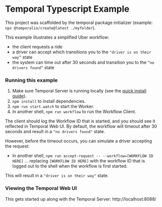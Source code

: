 # Temporal Typescript Example

This project was scaffolded by the temporal package initializer (example: `npx @temporalio/create@latest ./myfolder`).

This example illustrates a simplified Uber workflow:

* the client requests a ride
* a driver can accept which transitions you to the `"driver is on their way”` state
* the system can time out after 30 seconds and transition you to the `“no drivers found”` state

### Running this example

1. Make sure Temporal Server is running locally (see the [quick install guide](https://docs.temporal.io/docs/server/quick-install/)).
1. `npm install` to install dependencies.
1. `npm run start.watch` to start the Worker.
1. In another shell, `npm run workflow` to run the Workflow Client.

The client should log the Workflow ID that is started, and you should see it reflected in Temporal Web UI.
By default, the workflow will timeout after 30 seconds and result in a `"no drivers found"` state.

However, before the timeout occurs, you can simulate a driver accepting the request:

* In another shell, `npm run accept-request -- --workflow=[WORKFLOW ID HERE]`
... replacing `[WORKFLOW ID HERE]` with the workflow ID that is logged out to the shell when the workflow is first started.

This will result in a `"driver is on their way"` state.


### Viewing the Temporal Web UI
This gets started up along with the Temporal Server: http://localhost:8088/

